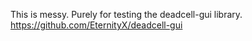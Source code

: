 This is messy. Purely for testing the deadcell-gui library.
https://github.com/EternityX/deadcell-gui
